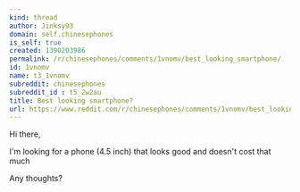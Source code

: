 ```yaml
---
kind: thread
author: Jinksy93
domain: self.chinesephones
is_self: true
created: 1390203986
permalink: /r/chinesephones/comments/1vnomv/best_looking_smartphone/
id: 1vnomv
name: t3_1vnomv
subreddit: chinesephones
subreddit_id : t5_2w2au
title: Best looking smartphone?
url: https://www.reddit.com/r/chinesephones/comments/1vnomv/best_looking_smartphone/
---
```


Hi there, 

I'm looking for a phone (4.5 inch) that looks good and doesn't cost that much 

Any thoughts? 

